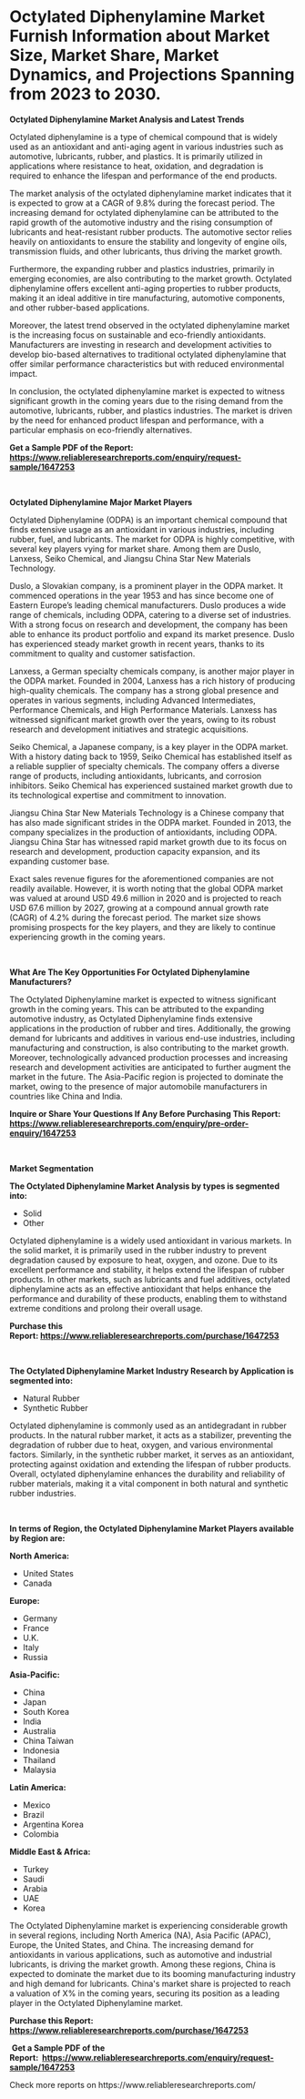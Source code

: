 <p><h1>Octylated Diphenylamine Market Furnish Information about Market Size, Market Share, Market Dynamics, and Projections Spanning from 2023 to 2030.</h1></p><p><strong>Octylated Diphenylamine Market Analysis and Latest Trends</strong></p>
<p><p>Octylated diphenylamine is a type of chemical compound that is widely used as an antioxidant and anti-aging agent in various industries such as automotive, lubricants, rubber, and plastics. It is primarily utilized in applications where resistance to heat, oxidation, and degradation is required to enhance the lifespan and performance of the end products.</p><p>The market analysis of the octylated diphenylamine market indicates that it is expected to grow at a CAGR of 9.8% during the forecast period. The increasing demand for octylated diphenylamine can be attributed to the rapid growth of the automotive industry and the rising consumption of lubricants and heat-resistant rubber products. The automotive sector relies heavily on antioxidants to ensure the stability and longevity of engine oils, transmission fluids, and other lubricants, thus driving the market growth.</p><p>Furthermore, the expanding rubber and plastics industries, primarily in emerging economies, are also contributing to the market growth. Octylated diphenylamine offers excellent anti-aging properties to rubber products, making it an ideal additive in tire manufacturing, automotive components, and other rubber-based applications.</p><p>Moreover, the latest trend observed in the octylated diphenylamine market is the increasing focus on sustainable and eco-friendly antioxidants. Manufacturers are investing in research and development activities to develop bio-based alternatives to traditional octylated diphenylamine that offer similar performance characteristics but with reduced environmental impact.</p><p>In conclusion, the octylated diphenylamine market is expected to witness significant growth in the coming years due to the rising demand from the automotive, lubricants, rubber, and plastics industries. The market is driven by the need for enhanced product lifespan and performance, with a particular emphasis on eco-friendly alternatives.</p></p>
<p><strong>Get a Sample PDF of the Report:&nbsp; <a href="https://www.reliableresearchreports.com/enquiry/request-sample/1647253">https://www.reliableresearchreports.com/enquiry/request-sample/1647253</a></strong></p>
<p>&nbsp;</p>
<p><strong>Octylated Diphenylamine Major Market Players</strong></p>
<p><p>Octylated Diphenylamine (ODPA) is an important chemical compound that finds extensive usage as an antioxidant in various industries, including rubber, fuel, and lubricants. The market for ODPA is highly competitive, with several key players vying for market share. Among them are Duslo, Lanxess, Seiko Chemical, and Jiangsu China Star New Materials Technology.</p><p>Duslo, a Slovakian company, is a prominent player in the ODPA market. It commenced operations in the year 1953 and has since become one of Eastern Europe’s leading chemical manufacturers. Duslo produces a wide range of chemicals, including ODPA, catering to a diverse set of industries. With a strong focus on research and development, the company has been able to enhance its product portfolio and expand its market presence. Duslo has experienced steady market growth in recent years, thanks to its commitment to quality and customer satisfaction.</p><p>Lanxess, a German specialty chemicals company, is another major player in the ODPA market. Founded in 2004, Lanxess has a rich history of producing high-quality chemicals. The company has a strong global presence and operates in various segments, including Advanced Intermediates, Performance Chemicals, and High Performance Materials. Lanxess has witnessed significant market growth over the years, owing to its robust research and development initiatives and strategic acquisitions.</p><p>Seiko Chemical, a Japanese company, is a key player in the ODPA market. With a history dating back to 1959, Seiko Chemical has established itself as a reliable supplier of specialty chemicals. The company offers a diverse range of products, including antioxidants, lubricants, and corrosion inhibitors. Seiko Chemical has experienced sustained market growth due to its technological expertise and commitment to innovation.</p><p>Jiangsu China Star New Materials Technology is a Chinese company that has also made significant strides in the ODPA market. Founded in 2013, the company specializes in the production of antioxidants, including ODPA. Jiangsu China Star has witnessed rapid market growth due to its focus on research and development, production capacity expansion, and its expanding customer base.</p><p>Exact sales revenue figures for the aforementioned companies are not readily available. However, it is worth noting that the global ODPA market was valued at around USD 49.6 million in 2020 and is projected to reach USD 67.6 million by 2027, growing at a compound annual growth rate (CAGR) of 4.2% during the forecast period. The market size shows promising prospects for the key players, and they are likely to continue experiencing growth in the coming years.</p></p>
<p>&nbsp;</p>
<p><strong>What Are The Key Opportunities For Octylated Diphenylamine Manufacturers?</strong></p>
<p><p>The Octylated Diphenylamine market is expected to witness significant growth in the coming years. This can be attributed to the expanding automotive industry, as Octylated Diphenylamine finds extensive applications in the production of rubber and tires. Additionally, the growing demand for lubricants and additives in various end-use industries, including manufacturing and construction, is also contributing to the market growth. Moreover, technologically advanced production processes and increasing research and development activities are anticipated to further augment the market in the future. The Asia-Pacific region is projected to dominate the market, owing to the presence of major automobile manufacturers in countries like China and India.</p></p>
<p><strong>Inquire or Share Your Questions If Any Before Purchasing This Report: <a href="https://www.reliableresearchreports.com/enquiry/pre-order-enquiry/1647253">https://www.reliableresearchreports.com/enquiry/pre-order-enquiry/1647253</a></strong></p>
<p>&nbsp;</p>
<p><strong>Market Segmentation</strong></p>
<p><strong>The Octylated Diphenylamine Market Analysis by types is segmented into:</strong></p>
<p><ul><li>Solid</li><li>Other</li></ul></p>
<p><p>Octylated diphenylamine is a widely used antioxidant in various markets. In the solid market, it is primarily used in the rubber industry to prevent degradation caused by exposure to heat, oxygen, and ozone. Due to its excellent performance and stability, it helps extend the lifespan of rubber products. In other markets, such as lubricants and fuel additives, octylated diphenylamine acts as an effective antioxidant that helps enhance the performance and durability of these products, enabling them to withstand extreme conditions and prolong their overall usage.</p></p>
<p><strong>Purchase this Report:&nbsp;<a href="https://www.reliableresearchreports.com/purchase/1647253">https://www.reliableresearchreports.com/purchase/1647253</a></strong></p>
<p>&nbsp;</p>
<p><strong>The Octylated Diphenylamine Market Industry Research by Application is segmented into:</strong></p>
<p><ul><li>Natural Rubber</li><li>Synthetic Rubber</li></ul></p>
<p><p>Octylated diphenylamine is commonly used as an antidegradant in rubber products. In the natural rubber market, it acts as a stabilizer, preventing the degradation of rubber due to heat, oxygen, and various environmental factors. Similarly, in the synthetic rubber market, it serves as an antioxidant, protecting against oxidation and extending the lifespan of rubber products. Overall, octylated diphenylamine enhances the durability and reliability of rubber materials, making it a vital component in both natural and synthetic rubber industries.</p></p>
<p>&nbsp;</p>
<p><strong>In terms of Region, the Octylated Diphenylamine Market Players available by Region are:</strong></p>
<p>
    <p> <strong> North America: </strong>
        <ul>
            <li>United States</li>
            <li>Canada</li>
        </ul>
        </p> 
    <p> <strong> Europe: </strong>
        <ul>
            <li>Germany</li>
            <li>France</li>
            <li>U.K.</li>
            <li>Italy</li>
            <li>Russia</li>
        </ul>
        </p> 
    <p> <strong> Asia-Pacific: </strong>
        <ul>
            <li>China</li>
            <li>Japan</li>
            <li>South Korea</li>
            <li>India</li>
            <li>Australia</li>
            <li>China Taiwan</li>
            <li>Indonesia</li>
            <li>Thailand</li>
            <li>Malaysia</li>
        </ul>
        </p> 
    <p> <strong> Latin America: </strong>
        <ul>
            <li>Mexico</li>
            <li>Brazil</li>
            <li>Argentina Korea</li>
            <li>Colombia</li>
        </ul>
        </p> 
    <p> <strong> Middle East & Africa: </strong>
        <ul>
            <li>Turkey</li>
            <li>Saudi</li>
            <li>Arabia</li>
            <li>UAE</li>
            <li>Korea</li>
        </ul>
    </p>
    </p>
<p><p>The Octylated Diphenylamine market is experiencing considerable growth in several regions, including North America (NA), Asia Pacific (APAC), Europe, the United States, and China. The increasing demand for antioxidants in various applications, such as automotive and industrial lubricants, is driving the market growth. Among these regions, China is expected to dominate the market due to its booming manufacturing industry and high demand for lubricants. China's market share is projected to reach a valuation of X% in the coming years, securing its position as a leading player in the Octylated Diphenylamine market.</p></p>
<p><strong>Purchase this Report: <a href="https://www.reliableresearchreports.com/purchase/1647253">https://www.reliableresearchreports.com/purchase/1647253</a></strong></p>
<p>&nbsp;<strong>Get a Sample PDF of the Report:&nbsp;&nbsp;<a href="https://www.reliableresearchreports.com/enquiry/request-sample/1647253">https://www.reliableresearchreports.com/enquiry/request-sample/1647253</a></strong></p>
<p><strong></strong></p>
<p>Check more reports on https://www.reliableresearchreports.com/</p>